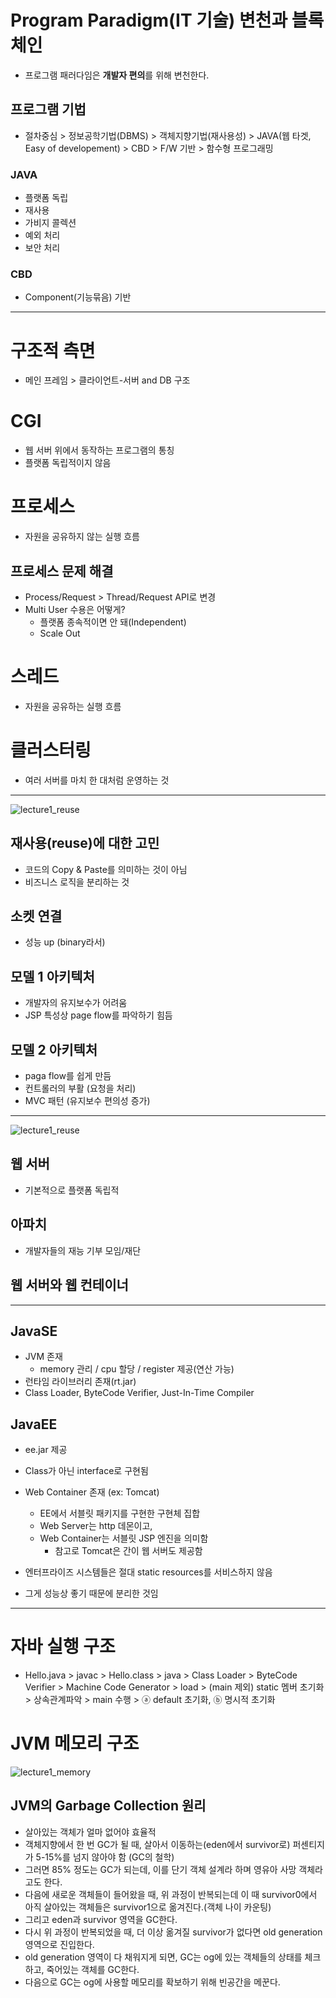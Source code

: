 # Program Paradigm(IT 기술) 변천과 블록체인

- 프로그램 패러다임은 **개발자 편의**를 위해 변천한다.

## 프로그램 기법

- 절차중심 > 정보공학기법(DBMS) > 객체지향기법(재사용성) > JAVA(웹 타겟, Easy of developement) > CBD > F/W 기반 > 함수형 프로그래밍

### JAVA

- 플랫폼 독립
- 재사용
- 가비지 콜렉션
- 예외 처리
- 보안 처리

### CBD

- Component(기능묶음) 기반

---

# 구조적 측면

- 메인 프레임 > 클라이언트-서버 and DB 구조

# CGI

- 웹 서버 위에서 동작하는 프로그램의 통칭
- 플랫폼 독립적이지 않음

# 프로세스

- 자원을 공유하지 않는 실행 흐름

## 프로세스 문제 해결

- Process/Request > Thread/Request API로 변경
- Multi User 수용은 어떻게?
  - 플랫폼 종속적이면 안 돼(Independent)
  - Scale Out

# 스레드

- 자원을 공유하는 실행 흐름

# 클러스터링

- 여러 서버를 마치 한 대처럼 운영하는 것

---

<img src='./img/lecture1_reuse.png' alt='lecture1_reuse'>

## 재사용(reuse)에 대한 고민

- 코드의 Copy & Paste를 의미하는 것이 아님
- 비즈니스 로직을 분리하는 것

## 소켓 연결

- 성능 up (binary라서)

## 모델 1 아키텍처

- 개발자의 유지보수가 어려움
- JSP 특성상 page flow를 파악하기 힘듬

## 모델 2 아키텍처

- paga flow를 쉽게 만듬
- 컨트롤러의 부활 (요청을 처리)
- MVC 패턴 (유지보수 편의성 증가)

---

<img src='./img/lecture1_java.png' alt='lecture1_reuse'>

## 웹 서버

- 기본적으로 플랫폼 독립적

## 아파치

- 개발자들의 재능 기부 모임/재단

## 웹 서버와 웹 컨테이너

---

## JavaSE

- JVM 존재
  - memory 관리 / cpu 할당 / register 제공(연산 가능)
- 런타임 라이브러리 존재(rt.jar)
- Class Loader, ByteCode Verifier, Just-In-Time Compiler

## JavaEE

- ee.jar 제공
- Class가 아닌 interface로 구현됨

- Web Container 존재 (ex: Tomcat)

  - EE에서 서블릿 패키지를 구현한 구현체 집합
  - Web Server는 http 데몬이고,
  - Web Container는 서블릿 JSP 엔진을 의미함
    - 참고로 Tomcat은 간이 웹 서버도 제공함

- 엔터프라이즈 시스템들은 절대 static resources를 서비스하지 않음
- 그게 성능상 좋기 때문에 분리한 것임

---

# 자바 실행 구조

- Hello.java > javac > Hello.class > java > Class Loader > ByteCode Verifier > Machine Code Generator > load > (main 제외) static 멤버 초기화 > 상속관계파악 > main 수행 > ⓐ default 초기화, ⓑ 명시적 초기화

# JVM 메모리 구조
  
<img src="./img/lecture1_memory.png" alt="lecture1_memory">

## JVM의 Garbage Collection 원리

- 살아있는 객체가 얼마 없어야 효율적
- 객체지향에서 한 번 GC가 될 때, 살아서 이동하는(eden에서 survivor로) 퍼센티지가 5-15%를 넘지 않아야 함 (GC의 철학)
- 그러면 85% 정도는 GC가 되는데, 이를 단기 객체 설계라 하며 영유아 사망 객체라고도 한다.
- 다음에 새로운 객체들이 들어왔을 때, 위 과정이 반복되는데 이 때 survivor0에서 아직 살아있는 객체들은 survivor1으로 옮겨진다.(객체 나이 카운팅)
- 그리고 eden과 survivor 영역을 GC한다.
- 다시 위 과정이 반복되었을 때, 더 이상 옮겨질 survivor가 없다면 old generation 영역으로 진입한다.
- old generation 영역이 다 채워지게 되면, GC는 og에 있는 객체들의 상태를 체크하고, 죽어있는 객체를 GC한다.
- 다음으로 GC는 og에 사용할 메모리를 확보하기 위해 빈공간을 메꾼다.
